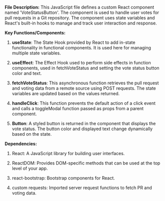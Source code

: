 **File Description:** 
This JavaScript file defines a custom React component named 'VoteStatusButton'. The component is used to handle user votes for pull requests in a Git repository. The component uses state variables and React's built-in hooks to manage and track user interaction and response.

**Key Functions/Components:**

1. **useState**: The State Hook provided by React to add in-state functionality in functional components. It is used here for managing multiple state variables.

2. **useEffect**: The Effect Hook used to perform side effects in function components, used in fetchVoteStatus and setting the vote status button color and text.

3. **fetchVoteStatus**: This asynchronous function retrieves the pull request and voting data from a remote source using POST requests. The state variables are updated based on the values returned.

4. **handleClick**: This function prevents the default action of a click event and calls a toggleModal function passed as props from a parent component.

5. **Button**: A styled button is returned in the component that displays the vote status. The button color and displayed text change dynamically based on the state.

**Dependencies:**

1. React: A JavaScript library for building user interfaces.

2. ReactDOM: Provides DOM-specific methods that can be used at the top level of your app.

3. react-bootstrap: Bootstrap components for React.

4. custom requests: Imported server request functions to fetch PR and voting data.